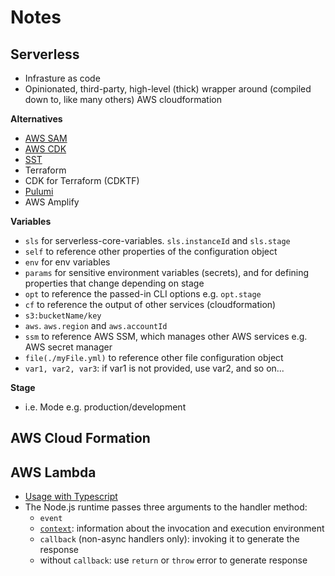 # Notes

## Serverless
- Infrasture as code
- Opinionated, third-party, high-level (thick) wrapper around (compiled down to, like many others) AWS cloudformation

**Alternatives**
- [AWS SAM](https://aws.amazon.com/serverless/sam/)
- [AWS CDK](https://aws.amazon.com/cdk/)
- [SST](https://sst.dev/)
- Terraform
- CDK for Terraform (CDKTF)
- [Pulumi](https://www.pulumi.com/)
- AWS Amplify

**Variables**
- `sls` for serverless-core-variables. `sls.instanceId` and `sls.stage`
- `self` to reference other properties of the configuration object
- `env` for env variables
- `params` for sensitive environment variables (secrets), and for defining properties that change depending on stage
- `opt` to reference the passed-in CLI options e.g. `opt.stage`
- `cf` to reference the output of other services (cloudformation)
- `s3:bucketName/key`
- `aws`. `aws.region` and `aws.accountId`
- `ssm` to reference AWS SSM, which manages other AWS services e.g. AWS secret manager
- `file(./myFile.yml)` to reference other file configuration object
- `var1, var2, var3`: if var1 is not provided, use var2, and so on...

**Stage**
- i.e. Mode e.g. production/development

## AWS Cloud Formation

## AWS Lambda

- [Usage with Typescript](https://docs.aws.amazon.com/lambda/latest/dg/typescript-handler.html)
- The Node.js runtime passes three arguments to the handler method:
  - `event`
  - [`context`](https://docs.aws.amazon.com/lambda/latest/dg/nodejs-context.html): information about the invocation and execution environment
  - `callback` (non-async handlers only): invoking it to generate the response
  - without `callback`: use `return` or `throw` error to generate response
